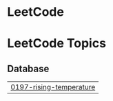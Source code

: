 # LeetCode
<!---LeetCode Topics Start-->
# LeetCode Topics
## Database
|  |
| ------- |
| [0197-rising-temperature](https://github.com/mina6820/LeetCode/tree/master/0197-rising-temperature) |
<!---LeetCode Topics End-->
